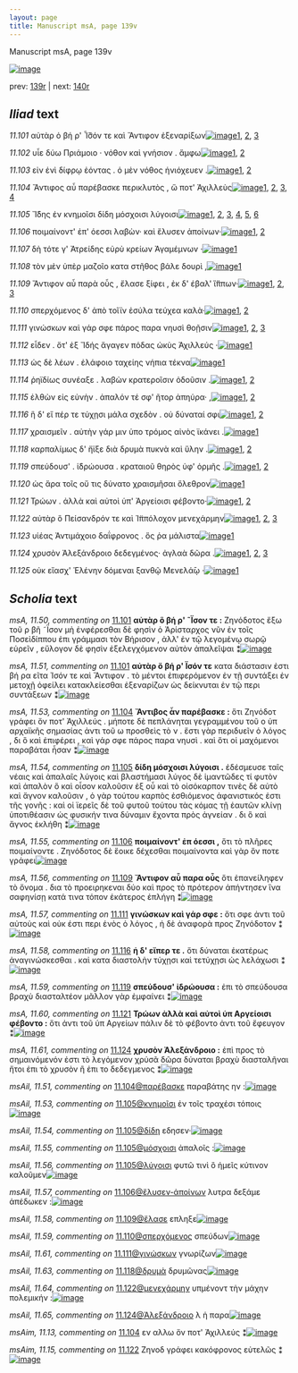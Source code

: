 ```yaml
---
layout: page
title: Manuscript msA, page 139v
---
```


Manuscript msA, page 139v

[![image](http://www.homermultitext.org/iipsrv?OBJ=IIP,1.0&FIF=/project/homer/pyramidal/deepzoom/hmt/vaimg/2017a/VA139VN_0641.tif&WID=100&CVT=JPEG)](http://www.homermultitext.org/ict2/?urn=urn:cite2:hmt:vaimg.2017a:VA139VN_0641)

prev:  [139r](../139r/) | next:  [140r](../140r/)

## *Iliad* text

*11.101* <a id="11.101"/> αὐτὰρ ὁ βή ρ' Ἶ̈̈̈σόν τε καὶ Ἄντιφον ἐξεναρίξων[![image](http://www.homermultitext.org/iipsrv?OBJ=IIP,1.0&FIF=/project/homer/pyramidal/deepzoom/hmt/vaimg/2017a/VA139VN_0641.tif&RGN=0.47,0.2485,0.396,0.024&WID=1000&CVT=JPEG)](http://www.homermultitext.org/ict2/?urn=urn:cite2:hmt:vaimg.2017a:VA139VN_0641@0.47,0.2485,0.396,0.024)[1](#msA_11.51), [2](#msA_11.50), [3](#msA_11.164)

*11.102* <a id="11.102"/> υἷε δύω Πριάμοιο · νόθον καὶ γνήσιον . ἄμφω[![image](http://www.homermultitext.org/iipsrv?OBJ=IIP,1.0&FIF=/project/homer/pyramidal/deepzoom/hmt/vaimg/2017a/VA139VN_0641.tif&RGN=0.472,0.2725,0.385,0.0218&WID=1000&CVT=JPEG)](http://www.homermultitext.org/ict2/?urn=urn:cite2:hmt:vaimg.2017a:VA139VN_0641@0.472,0.2725,0.385,0.0218)[1](#msA_11.52), [2](#msA_11.164)

*11.103* <a id="11.103"/> εἰν ἑνὶ δίφρῳ ἐόντας . ὁ μὲν νόθος ἡνιόχευεν .[![image](http://www.homermultitext.org/iipsrv?OBJ=IIP,1.0&FIF=/project/homer/pyramidal/deepzoom/hmt/vaimg/2017a/VA139VN_0641.tif&RGN=0.471,0.2898,0.416,0.021&WID=1000&CVT=JPEG)](http://www.homermultitext.org/ict2/?urn=urn:cite2:hmt:vaimg.2017a:VA139VN_0641@0.471,0.2898,0.416,0.021)[1](#msAim_11.12), [2](#msA_11.164)

*11.104* <a id="11.104"/> Ἄντιφος αὖ παρέβασκε περικλυτὸς , ὥ ποτ' Ἀχιλλεὺς[![image](http://www.homermultitext.org/iipsrv?OBJ=IIP,1.0&FIF=/project/homer/pyramidal/deepzoom/hmt/vaimg/2017a/VA139VN_0641.tif&RGN=0.476,0.3056,0.431,0.0248&WID=1000&CVT=JPEG)](http://www.homermultitext.org/ict2/?urn=urn:cite2:hmt:vaimg.2017a:VA139VN_0641@0.476,0.3056,0.431,0.0248)[1](#msAil_11.51), [2](#msA_11.53), [3](#msAim_11.13), [4](#msA_11.164)

*11.105* <a id="11.105"/> Ἴ̈δης ἐν κνημοῖσι δίδη μόσχοισι λύγοισι[![image](http://www.homermultitext.org/iipsrv?OBJ=IIP,1.0&FIF=/project/homer/pyramidal/deepzoom/hmt/vaimg/2017a/VA139VN_0641.tif&RGN=0.472,0.3258,0.344,0.0255&WID=1000&CVT=JPEG)](http://www.homermultitext.org/ict2/?urn=urn:cite2:hmt:vaimg.2017a:VA139VN_0641@0.472,0.3258,0.344,0.0255)[1](#msAil_11.53), [2](#msAil_11.56), [3](#msAil_11.55), [4](#msAil_11.54), [5](#msA_11.54), [6](#msA_11.164)

*11.106* <a id="11.106"/> ποιμαίνοντ' ἐπ' όεσσι λαβὼν· καὶ ἔλυσεν ἀποίνων·[![image](http://www.homermultitext.org/iipsrv?OBJ=IIP,1.0&FIF=/project/homer/pyramidal/deepzoom/hmt/vaimg/2017a/VA139VN_0641.tif&RGN=0.472,0.3438,0.417,0.0285&WID=1000&CVT=JPEG)](http://www.homermultitext.org/ict2/?urn=urn:cite2:hmt:vaimg.2017a:VA139VN_0641@0.472,0.3438,0.417,0.0285)[1](#msA_11.55), [2](#msA_11.164)

*11.107* <a id="11.107"/> δὴ τότε γ' Ἀτρείδης εὐρὺ κρείων Ἀγαμέμνων ·[![image](http://www.homermultitext.org/iipsrv?OBJ=IIP,1.0&FIF=/project/homer/pyramidal/deepzoom/hmt/vaimg/2017a/VA139VN_0641.tif&RGN=0.473,0.3626,0.389,0.024&WID=1000&CVT=JPEG)](http://www.homermultitext.org/ict2/?urn=urn:cite2:hmt:vaimg.2017a:VA139VN_0641@0.473,0.3626,0.389,0.024)[1](#msA_11.164)

*11.108* <a id="11.108"/> τὸν μὲν ὑπὲρ μαζοῖο κατα στῆθος βάλε δουρὶ ,[![image](http://www.homermultitext.org/iipsrv?OBJ=IIP,1.0&FIF=/project/homer/pyramidal/deepzoom/hmt/vaimg/2017a/VA139VN_0641.tif&RGN=0.474,0.3821,0.395,0.0263&WID=1000&CVT=JPEG)](http://www.homermultitext.org/ict2/?urn=urn:cite2:hmt:vaimg.2017a:VA139VN_0641@0.474,0.3821,0.395,0.0263)[1](#msA_11.164)

*11.109* <a id="11.109"/> Ἄντιφον αὖ παρὰ οὖς , ἔλασε ξίφει , ἐκ δ' έβαλ' ἵ̈̈ππων·[![image](http://www.homermultitext.org/iipsrv?OBJ=IIP,1.0&FIF=/project/homer/pyramidal/deepzoom/hmt/vaimg/2017a/VA139VN_0641.tif&RGN=0.472,0.4009,0.428,0.0248&WID=1000&CVT=JPEG)](http://www.homermultitext.org/ict2/?urn=urn:cite2:hmt:vaimg.2017a:VA139VN_0641@0.472,0.4009,0.428,0.0248)[1](#msA_11.56), [2](#msAil_11.58), [3](#msA_11.164)

*11.110* <a id="11.110"/> σπερχόμενος δ' ἀπὸ τοῖϊν ἐσύλα τεύχεα καλὰ·[![image](http://www.homermultitext.org/iipsrv?OBJ=IIP,1.0&FIF=/project/homer/pyramidal/deepzoom/hmt/vaimg/2017a/VA139VN_0641.tif&RGN=0.476,0.4212,0.423,0.0248&WID=1000&CVT=JPEG)](http://www.homermultitext.org/ict2/?urn=urn:cite2:hmt:vaimg.2017a:VA139VN_0641@0.476,0.4212,0.423,0.0248)[1](#msAil_11.59), [2](#msA_11.164)

*11.111* <a id="11.111"/> γινώσκων καὶ γάρ σφε πάρος παρα νηυσὶ θοῇσιν[![image](http://www.homermultitext.org/iipsrv?OBJ=IIP,1.0&FIF=/project/homer/pyramidal/deepzoom/hmt/vaimg/2017a/VA139VN_0641.tif&RGN=0.476,0.4414,0.415,0.0233&WID=1000&CVT=JPEG)](http://www.homermultitext.org/ict2/?urn=urn:cite2:hmt:vaimg.2017a:VA139VN_0641@0.476,0.4414,0.415,0.0233)[1](#msA_11.57), [2](#msA_11.164), [3](#msAil_11.61)

*11.112* <a id="11.112"/> εἶδεν . ὅτ' ἐξ Ἴδής ἄγαγεν πόδας ὠκὺς Ἀχιλλεύς ·[![image](http://www.homermultitext.org/iipsrv?OBJ=IIP,1.0&FIF=/project/homer/pyramidal/deepzoom/hmt/vaimg/2017a/VA139VN_0641.tif&RGN=0.478,0.4572,0.425,0.0255&WID=1000&CVT=JPEG)](http://www.homermultitext.org/ict2/?urn=urn:cite2:hmt:vaimg.2017a:VA139VN_0641@0.478,0.4572,0.425,0.0255)[1](#msA_11.164)

*11.113* <a id="11.113"/> ὡς δὲ λέων . ἐλάφοιο ταχείης νήπια τέκνα[![image](http://www.homermultitext.org/iipsrv?OBJ=IIP,1.0&FIF=/project/homer/pyramidal/deepzoom/hmt/vaimg/2017a/VA139VN_0641.tif&RGN=0.473,0.4797,0.395,0.021&WID=1000&CVT=JPEG)](http://www.homermultitext.org/ict2/?urn=urn:cite2:hmt:vaimg.2017a:VA139VN_0641@0.473,0.4797,0.395,0.021)[1](#msA_11.164)

*11.114* <a id="11.114"/> ῥηϊδίως συνέαξε . λαβὼν κρατεροῖσιν ὀδοῦσιν .[![image](http://www.homermultitext.org/iipsrv?OBJ=IIP,1.0&FIF=/project/homer/pyramidal/deepzoom/hmt/vaimg/2017a/VA139VN_0641.tif&RGN=0.476,0.4955,0.428,0.0248&WID=1000&CVT=JPEG)](http://www.homermultitext.org/ict2/?urn=urn:cite2:hmt:vaimg.2017a:VA139VN_0641@0.476,0.4955,0.428,0.0248)[1](#msAil_11.62), [2](#msA_11.164)

*11.115* <a id="11.115"/> ἐλθὼν εἰς εὐνὴν . ἁπαλόν τέ σφ' ῆτορ ἀπηύρα· ,[![image](http://www.homermultitext.org/iipsrv?OBJ=IIP,1.0&FIF=/project/homer/pyramidal/deepzoom/hmt/vaimg/2017a/VA139VN_0641.tif&RGN=0.474,0.5143,0.42,0.0248&WID=1000&CVT=JPEG)](http://www.homermultitext.org/ict2/?urn=urn:cite2:hmt:vaimg.2017a:VA139VN_0641@0.474,0.5143,0.42,0.0248)[1](#msAim_11.14), [2](#msA_11.164)

*11.116* <a id="11.116"/> ἣ δ' εἴ πέρ τε τύχῃσι μάλα σχεδὸν . οὐ δύναταί σφι[![image](http://www.homermultitext.org/iipsrv?OBJ=IIP,1.0&FIF=/project/homer/pyramidal/deepzoom/hmt/vaimg/2017a/VA139VN_0641.tif&RGN=0.472,0.533,0.408,0.0225&WID=1000&CVT=JPEG)](http://www.homermultitext.org/ict2/?urn=urn:cite2:hmt:vaimg.2017a:VA139VN_0641@0.472,0.533,0.408,0.0225)[1](#msA_11.58), [2](#msA_11.164)

*11.117* <a id="11.117"/> χραισμεῖν . αὐτὴν γάρ μιν ὑπο τρόμος αἰνὸς ϊκάνει .[![image](http://www.homermultitext.org/iipsrv?OBJ=IIP,1.0&FIF=/project/homer/pyramidal/deepzoom/hmt/vaimg/2017a/VA139VN_0641.tif&RGN=0.473,0.5511,0.442,0.0263&WID=1000&CVT=JPEG)](http://www.homermultitext.org/ict2/?urn=urn:cite2:hmt:vaimg.2017a:VA139VN_0641@0.473,0.5511,0.442,0.0263)[1](#msA_11.164)

*11.118* <a id="11.118"/> καρπαλίμως δ' ἤϊξε διὰ δρυμὰ πυκνὰ καὶ ὕλην .[![image](http://www.homermultitext.org/iipsrv?OBJ=IIP,1.0&FIF=/project/homer/pyramidal/deepzoom/hmt/vaimg/2017a/VA139VN_0641.tif&RGN=0.474,0.5698,0.438,0.0255&WID=1000&CVT=JPEG)](http://www.homermultitext.org/ict2/?urn=urn:cite2:hmt:vaimg.2017a:VA139VN_0641@0.474,0.5698,0.438,0.0255)[1](#msAil_11.63), [2](#msA_11.164)

*11.119* <a id="11.119"/> σπεύδουσ' . ἱ̈δρώουσα . κραταιοῦ θηρὸς ὑφ' ὁρμῆς .[![image](http://www.homermultitext.org/iipsrv?OBJ=IIP,1.0&FIF=/project/homer/pyramidal/deepzoom/hmt/vaimg/2017a/VA139VN_0641.tif&RGN=0.474,0.5893,0.438,0.0233&WID=1000&CVT=JPEG)](http://www.homermultitext.org/ict2/?urn=urn:cite2:hmt:vaimg.2017a:VA139VN_0641@0.474,0.5893,0.438,0.0233)[1](#msA_11.59), [2](#msA_11.164)

*11.120* <a id="11.120"/> ὡς ἄρα τοῖς οὔ τις δύνατο χραισμῆσαι ὄλεθρον[![image](http://www.homermultitext.org/iipsrv?OBJ=IIP,1.0&FIF=/project/homer/pyramidal/deepzoom/hmt/vaimg/2017a/VA139VN_0641.tif&RGN=0.474,0.6096,0.425,0.0233&WID=1000&CVT=JPEG)](http://www.homermultitext.org/ict2/?urn=urn:cite2:hmt:vaimg.2017a:VA139VN_0641@0.474,0.6096,0.425,0.0233)[1](#msA_11.164)

*11.121* <a id="11.121"/> Τρώων . ἀλλὰ καὶ αὐτοὶ ὑπ' Ἀργείοισι φέβοντο·[![image](http://www.homermultitext.org/iipsrv?OBJ=IIP,1.0&FIF=/project/homer/pyramidal/deepzoom/hmt/vaimg/2017a/VA139VN_0641.tif&RGN=0.474,0.6299,0.407,0.0225&WID=1000&CVT=JPEG)](http://www.homermultitext.org/ict2/?urn=urn:cite2:hmt:vaimg.2017a:VA139VN_0641@0.474,0.6299,0.407,0.0225)[1](#msA_11.164), [2](#msA_11.60)

*11.122* <a id="11.122"/> αὐτὰρ ὃ Πείσανδρόν τε καὶ Ἱ̈ππόλοχον μενεχάρμην[![image](http://www.homermultitext.org/iipsrv?OBJ=IIP,1.0&FIF=/project/homer/pyramidal/deepzoom/hmt/vaimg/2017a/VA139VN_0641.tif&RGN=0.478,0.6449,0.438,0.0278&WID=1000&CVT=JPEG)](http://www.homermultitext.org/ict2/?urn=urn:cite2:hmt:vaimg.2017a:VA139VN_0641@0.478,0.6449,0.438,0.0278)[1](#msAil_11.64), [2](#msAim_11.15), [3](#msA_11.164)

*11.123* <a id="11.123"/> υἱέας Ἀντιμάχοιο δαΐφρονος . ὅς ῥα μάλιστα[![image](http://www.homermultitext.org/iipsrv?OBJ=IIP,1.0&FIF=/project/homer/pyramidal/deepzoom/hmt/vaimg/2017a/VA139VN_0641.tif&RGN=0.48,0.6667,0.378,0.024&WID=1000&CVT=JPEG)](http://www.homermultitext.org/ict2/?urn=urn:cite2:hmt:vaimg.2017a:VA139VN_0641@0.48,0.6667,0.378,0.024)[1](#msA_11.164)

*11.124* <a id="11.124"/> χρυσὸν Ἀλεξάνδροιο δεδεγμένος· ἀγλαὰ δῶρα .[![image](http://www.homermultitext.org/iipsrv?OBJ=IIP,1.0&FIF=/project/homer/pyramidal/deepzoom/hmt/vaimg/2017a/VA139VN_0641.tif&RGN=0.482,0.6817,0.41,0.0338&WID=1000&CVT=JPEG)](http://www.homermultitext.org/ict2/?urn=urn:cite2:hmt:vaimg.2017a:VA139VN_0641@0.482,0.6817,0.41,0.0338)[1](#msAil_11.65), [2](#msA_11.61), [3](#msA_11.164)

*11.125* <a id="11.125"/> οὐκ εἴασχ' Ἑλένην δόμεναι ξανθῷ Μενελά̄ῳ ·[![image](http://www.homermultitext.org/iipsrv?OBJ=IIP,1.0&FIF=/project/homer/pyramidal/deepzoom/hmt/vaimg/2017a/VA139VN_0641.tif&RGN=0.483,0.6997,0.416,0.0308&WID=1000&CVT=JPEG)](http://www.homermultitext.org/ict2/?urn=urn:cite2:hmt:vaimg.2017a:VA139VN_0641@0.483,0.6997,0.416,0.0308)[1](#msA_11.164)

## *Scholia* text

*msA, 11.50, commenting on* [11.101](#11.101)  <a id="msA_11.50"/> **αὐτὰρ ὃ βή ρ' ῀Ϊσον τε :** Ζηνόδοτος ἔξω τοῦ ρ βῆ ῀Ϊσον μὴ ἐνφέρεσθαι δὲ φησὶν ὁ Ἀρίσταρχος νῦν ἐν τοῖς Ποσεὶδίππου ἐπι γράμμασι τὸν Βήρισον , ἀλλ' ἐν τῷ λεγομένῳ σωρῷ εὑρεῖν , εὔλογον δὲ φησὶν ἐξελεγχόμενον αὐτὸν ἀπαλεῖψαι ⁑[![image](http://www.homermultitext.org/iipsrv?OBJ=IIP,1.0&FIF=/project/homer/pyramidal/deepzoom/hmt/vaimg/2017a/VA139VN_0641.tif&RGN=0.191,0.138,0.723,0.0405&WID=1000&CVT=JPEG)](http://www.homermultitext.org/ict2/?urn=urn:cite2:hmt:vaimg.2017a:VA139VN_0641@0.191,0.138,0.723,0.0405)

*msA, 11.51, commenting on* [11.101](#11.101)  <a id="msA_11.51"/> **αὐτὰρ ὅ βή ρ' Ϊσόν τε** κατα διάστασιν ἐστι βή ρα εῖτα Ἰσόν τε καὶ Ἄντιφον . τὸ μέντοι ἐπιφερόμενον ἐν τῇ συντάξει ἐν μετοχῇ ὀφείλει κατακλείεσθαι ἐξεναρίζων ὡς δείκνυται ἐν τῷ περι συντάξεων ⁑[![image](http://www.homermultitext.org/iipsrv?OBJ=IIP,1.0&FIF=/project/homer/pyramidal/deepzoom/hmt/vaimg/2017a/VA139VN_0641.tif&RGN=0.205,0.1545,0.726,0.0338&WID=1000&CVT=JPEG)](http://www.homermultitext.org/ict2/?urn=urn:cite2:hmt:vaimg.2017a:VA139VN_0641@0.205,0.1545,0.726,0.0338)

*msA, 11.53, commenting on* [11.104](#11.104)  <a id="msA_11.53"/> **Ἄντιβος ἆν παρέβασκε :** ὅτι Ζηνόδοτ γράφει ὅν ποτ' Ἀχιλλεύς . μήποτε δὲ πεπλάνηται γεγραμμένου τοῦ ο ὑπ αρχαϊκῆς σημασίας ἀντι τοῦ ω προσθεὶς τὸ ν . ἔστι γὰρ περιδυεῖν ὁ λόγος , δι ὃ καὶ ἐπιφέρει , καὶ γάρ σφε πάρος παρα νηυσὶ . καὶ ὅτι οἱ μαχόμενοι παραβάται ἦσαν ⁑[![image](http://www.homermultitext.org/iipsrv?OBJ=IIP,1.0&FIF=/project/homer/pyramidal/deepzoom/hmt/vaimg/2017a/VA139VN_0641.tif&RGN=0.203,0.1913,0.712,0.0413&WID=1000&CVT=JPEG)](http://www.homermultitext.org/ict2/?urn=urn:cite2:hmt:vaimg.2017a:VA139VN_0641@0.203,0.1913,0.712,0.0413)

*msA, 11.54, commenting on* [11.105](#11.105)  <a id="msA_11.54"/> **δίδη μόσχοισι λύγοισι .** ἐδέσμευσε ταῖς νέαις καὶ ἀπαλαῖς λύγοις καὶ βλαστήμασι λύγος δὲ ἱμαντῶδες τί φυτὸν καὶ ἁπαλὸν ὃ καὶ οἷσον καλοῦσιν ἐξ οὗ καὶ τὸ οἰσόκαρπον τινὲς δὲ αὐτὸ καὶ ἄγνον καλοῦσιν , ὁ γὰρ τούτου καρπὸς ἐσθιόμενος ἀφανιστικός ἐστι τῆς γονῆς : καὶ οἱ ϊερεῖς δὲ τοῦ φυτοῦ τούτου τὰς κόμας τῇ ἑαυτῶν κλίνῃ ὑποτιθέασιν ὡς φυσικήν τινα δύναμιν ἔχοντα πρὸς ἁγνείαν . δι ὃ καὶ ἄγνος ἐκλήθη ⁑[![image](http://www.homermultitext.org/iipsrv?OBJ=IIP,1.0&FIF=/project/homer/pyramidal/deepzoom/hmt/vaimg/2017a/VA139VN_0641.tif&RGN=0.194,0.2168,0.712,0.1088&WID=1000&CVT=JPEG)](http://www.homermultitext.org/ict2/?urn=urn:cite2:hmt:vaimg.2017a:VA139VN_0641@0.194,0.2168,0.712,0.1088)

*msA, 11.55, commenting on* [11.106](#11.106)  <a id="msA_11.55"/> **ποιμαίνοντ' ἐπ όεσσι ,** ὅτι τὸ πλῆρες ποιμαίνοντε . Ζηνόδοτος δὲ ἕοικε δέχεσθαι ποιμαίνοντα καὶ γὰρ ὅν ποτε γράφει[![image](http://www.homermultitext.org/iipsrv?OBJ=IIP,1.0&FIF=/project/homer/pyramidal/deepzoom/hmt/vaimg/2017a/VA139VN_0641.tif&RGN=0.185,0.3181,0.237,0.0413&WID=1000&CVT=JPEG)](http://www.homermultitext.org/ict2/?urn=urn:cite2:hmt:vaimg.2017a:VA139VN_0641@0.185,0.3181,0.237,0.0413)

*msA, 11.56, commenting on* [11.109](#11.109)  <a id="msA_11.56"/> **Ἄντιφον αὖ παρα οὗς** ὅτι ἐπανείληφεν τὸ ὄνομα . δια τὸ προειρηκεναι δύο καὶ προς τὸ πρότερον ἀπήντησεν ἵνα σαφηνίσῃ κατά τινα τόπον ἑκάτερος ἐπλήγη ⁑[![image](http://www.homermultitext.org/iipsrv?OBJ=IIP,1.0&FIF=/project/homer/pyramidal/deepzoom/hmt/vaimg/2017a/VA139VN_0641.tif&RGN=0.192,0.3488,0.237,0.0533&WID=1000&CVT=JPEG)](http://www.homermultitext.org/ict2/?urn=urn:cite2:hmt:vaimg.2017a:VA139VN_0641@0.192,0.3488,0.237,0.0533)

*msA, 11.57, commenting on* [11.111](#11.111)  <a id="msA_11.57"/> **γινώσκων καὶ γάρ σφε :** ὅτι σφε ἀντι τοῦ αὐτοὺς καὶ οὐκ έστι περι ἑνὸς ὁ λόγος , ἡ δὲ ἀναφορὰ προς Ζηνόδοτον ⁑[![image](http://www.homermultitext.org/iipsrv?OBJ=IIP,1.0&FIF=/project/homer/pyramidal/deepzoom/hmt/vaimg/2017a/VA139VN_0641.tif&RGN=0.19,0.3968,0.237,0.039&WID=1000&CVT=JPEG)](http://www.homermultitext.org/ict2/?urn=urn:cite2:hmt:vaimg.2017a:VA139VN_0641@0.19,0.3968,0.237,0.039)

*msA, 11.58, commenting on* [11.116](#11.116)  <a id="msA_11.58"/> **ἡ δ' εἴπερ τε .** ὅτι δύναται ἑκατέρως ἀναγινώσκεσθαι . καὶ κατα διαστολὴν τύχῃσι καὶ τετύχῃσι ὡς λελάχωσι ⁑[![image](http://www.homermultitext.org/iipsrv?OBJ=IIP,1.0&FIF=/project/homer/pyramidal/deepzoom/hmt/vaimg/2017a/VA139VN_0641.tif&RGN=0.186,0.4321,0.249,0.0503&WID=1000&CVT=JPEG)](http://www.homermultitext.org/ict2/?urn=urn:cite2:hmt:vaimg.2017a:VA139VN_0641@0.186,0.4321,0.249,0.0503)

*msA, 11.59, commenting on* [11.119](#11.119)  <a id="msA_11.59"/> **σπεύδουσ' ἰδρώουσα :** ἐπι τὸ σπεύδουσα βραχὺ διασταλτέον μᾶλλον γὰρ ἐμφαίνει ⁑[![image](http://www.homermultitext.org/iipsrv?OBJ=IIP,1.0&FIF=/project/homer/pyramidal/deepzoom/hmt/vaimg/2017a/VA139VN_0641.tif&RGN=0.191,0.4741,0.236,0.0285&WID=1000&CVT=JPEG)](http://www.homermultitext.org/ict2/?urn=urn:cite2:hmt:vaimg.2017a:VA139VN_0641@0.191,0.4741,0.236,0.0285)

*msA, 11.60, commenting on* [11.121](#11.121)  <a id="msA_11.60"/> **Τρώων ἀλλὰ καὶ αὐτοὶ ὑπ Αργείοισι φέβοντο :** ὅτι ἀντι τοῦ ὑπ Αργείων πάλιν δὲ τὸ φέβοντο ἀντι τοῦ ἔφευγον ⁑[![image](http://www.homermultitext.org/iipsrv?OBJ=IIP,1.0&FIF=/project/homer/pyramidal/deepzoom/hmt/vaimg/2017a/VA139VN_0641.tif&RGN=0.192,0.4966,0.242,0.039&WID=1000&CVT=JPEG)](http://www.homermultitext.org/ict2/?urn=urn:cite2:hmt:vaimg.2017a:VA139VN_0641@0.192,0.4966,0.242,0.039)

*msA, 11.61, commenting on* [11.124](#11.124)  <a id="msA_11.61"/> **χρυσὸν Ἀλεξάνδροιο :** ἐπὶ προς τὸ σημαινόμενόν ἐστι τὸ λεγόμενον χρύσᾶ δῶρα δύναται βραχὺ διασταλῆναι ἤτοι ἐπι τὸ χρυσὸν ἢ ἐπι το δεδεγμενος ⁑[![image](http://www.homermultitext.org/iipsrv?OBJ=IIP,1.0&FIF=/project/homer/pyramidal/deepzoom/hmt/vaimg/2017a/VA139VN_0641.tif&RGN=0.183,0.5289,0.253,0.0548&WID=1000&CVT=JPEG)](http://www.homermultitext.org/ict2/?urn=urn:cite2:hmt:vaimg.2017a:VA139VN_0641@0.183,0.5289,0.253,0.0548)

*msAil, 11.51, commenting on* [11.104@παρέβασκε](#11.104@παρέβασκε)  <a id="msAil_11.51"/> παραβάτης ην :[![image](http://www.homermultitext.org/iipsrv?OBJ=IIP,1.0&FIF=/project/homer/pyramidal/deepzoom/hmt/vaimg/2017a/VA139VN_0641.tif&RGN=0.5952,0.303,0.0681,0.0143&WID=1000&CVT=JPEG)](http://www.homermultitext.org/ict2/?urn=urn:cite2:hmt:vaimg.2017a:VA139VN_0641@0.5952,0.303,0.0681,0.0143)

*msAil, 11.53, commenting on* [11.105@κνημοῖσι](#11.105@κνημοῖσι)  <a id="msAil_11.53"/> ἐν τοῖς τραχέσι τόποις[![image](http://www.homermultitext.org/iipsrv?OBJ=IIP,1.0&FIF=/project/homer/pyramidal/deepzoom/hmt/vaimg/2017a/VA139VN_0641.tif&RGN=0.554,0.3218,0.093,0.015&WID=1000&CVT=JPEG)](http://www.homermultitext.org/ict2/?urn=urn:cite2:hmt:vaimg.2017a:VA139VN_0641@0.554,0.3218,0.093,0.015)

*msAil, 11.54, commenting on* [11.105@δίδη](#11.105@δίδη)  <a id="msAil_11.54"/> εδησεν·[![image](http://www.homermultitext.org/iipsrv?OBJ=IIP,1.0&FIF=/project/homer/pyramidal/deepzoom/hmt/vaimg/2017a/VA139VN_0641.tif&RGN=0.652,0.3233,0.031,0.0113&WID=1000&CVT=JPEG)](http://www.homermultitext.org/ict2/?urn=urn:cite2:hmt:vaimg.2017a:VA139VN_0641@0.652,0.3233,0.031,0.0113)

*msAil, 11.55, commenting on* [11.105@μόσχοισι](#11.105@μόσχοισι)  <a id="msAil_11.55"/> ἀπαλοῖς :[![image](http://www.homermultitext.org/iipsrv?OBJ=IIP,1.0&FIF=/project/homer/pyramidal/deepzoom/hmt/vaimg/2017a/VA139VN_0641.tif&RGN=0.7054,0.3241,0.0491,0.012&WID=1000&CVT=JPEG)](http://www.homermultitext.org/ict2/?urn=urn:cite2:hmt:vaimg.2017a:VA139VN_0641@0.7054,0.3241,0.0491,0.012)

*msAil, 11.56, commenting on* [11.105@λύγοισι](#11.105@λύγοισι)  <a id="msAil_11.56"/> φυτῶ τινὶ ὃ ἡμεῖς κύτινον καλοῦμεν[![image](http://www.homermultitext.org/iipsrv?OBJ=IIP,1.0&FIF=/project/homer/pyramidal/deepzoom/hmt/vaimg/2017a/VA139VN_0641.tif&RGN=0.779,0.3233,0.123,0.0188&WID=1000&CVT=JPEG)](http://www.homermultitext.org/ict2/?urn=urn:cite2:hmt:vaimg.2017a:VA139VN_0641@0.779,0.3233,0.123,0.0188)

*msAil, 11.57, commenting on* [11.106@ἔλυσεν-ἀποίνων](#11.106@ἔλυσεν-ἀποίνων)  <a id="msAil_11.57"/> λυτρα δεξάμε ἀπέδωκεν :[![image](http://www.homermultitext.org/iipsrv?OBJ=IIP,1.0&FIF=/project/homer/pyramidal/deepzoom/hmt/vaimg/2017a/VA139VN_0641.tif&RGN=0.806,0.3398,0.092,0.0165&WID=1000&CVT=JPEG)](http://www.homermultitext.org/ict2/?urn=urn:cite2:hmt:vaimg.2017a:VA139VN_0641@0.806,0.3398,0.092,0.0165)

*msAil, 11.58, commenting on* [11.109@ἔλασε](#11.109@ἔλασε)  <a id="msAil_11.58"/> επληξε[![image](http://www.homermultitext.org/iipsrv?OBJ=IIP,1.0&FIF=/project/homer/pyramidal/deepzoom/hmt/vaimg/2017a/VA139VN_0641.tif&RGN=0.6743,0.4008,0.0371,0.0098&WID=1000&CVT=JPEG)](http://www.homermultitext.org/ict2/?urn=urn:cite2:hmt:vaimg.2017a:VA139VN_0641@0.6743,0.4008,0.0371,0.0098)

*msAil, 11.59, commenting on* [11.110@σπερχόμενος](#11.110@σπερχόμενος)  <a id="msAil_11.59"/> σπεύδων[![image](http://www.homermultitext.org/iipsrv?OBJ=IIP,1.0&FIF=/project/homer/pyramidal/deepzoom/hmt/vaimg/2017a/VA139VN_0641.tif&RGN=0.5271,0.4218,0.0441,0.0083&WID=1000&CVT=JPEG)](http://www.homermultitext.org/ict2/?urn=urn:cite2:hmt:vaimg.2017a:VA139VN_0641@0.5271,0.4218,0.0441,0.0083)

*msAil, 11.61, commenting on* [11.111@γινώσκων](#11.111@γινώσκων)  <a id="msAil_11.61"/> γνωρίζων[![image](http://www.homermultitext.org/iipsrv?OBJ=IIP,1.0&FIF=/project/homer/pyramidal/deepzoom/hmt/vaimg/2017a/VA139VN_0641.tif&RGN=0.492,0.4421,0.0531,0.012&WID=1000&CVT=JPEG)](http://www.homermultitext.org/ict2/?urn=urn:cite2:hmt:vaimg.2017a:VA139VN_0641@0.492,0.4421,0.0531,0.012)

*msAil, 11.63, commenting on* [11.118@δρυμὰ](#11.118@δρυμὰ)  <a id="msAil_11.63"/> δρυμῶνας[![image](http://www.homermultitext.org/iipsrv?OBJ=IIP,1.0&FIF=/project/homer/pyramidal/deepzoom/hmt/vaimg/2017a/VA139VN_0641.tif&RGN=0.7315,0.5677,0.0491,0.0113&WID=1000&CVT=JPEG)](http://www.homermultitext.org/ict2/?urn=urn:cite2:hmt:vaimg.2017a:VA139VN_0641@0.7315,0.5677,0.0491,0.0113)

*msAil, 11.64, commenting on* [11.122@μενεχάρμην](#11.122@μενεχάρμην)  <a id="msAil_11.64"/> υπμένοντ τὴν μάχην πολεμικήν :[![image](http://www.homermultitext.org/iipsrv?OBJ=IIP,1.0&FIF=/project/homer/pyramidal/deepzoom/hmt/vaimg/2017a/VA139VN_0641.tif&RGN=0.8216,0.6346,0.1012,0.0188&WID=1000&CVT=JPEG)](http://www.homermultitext.org/ict2/?urn=urn:cite2:hmt:vaimg.2017a:VA139VN_0641@0.8216,0.6346,0.1012,0.0188)

*msAil, 11.65, commenting on* [11.124@Ἀλεξάνδροιο](#11.124@Ἀλεξάνδροιο)  <a id="msAil_11.65"/> λ ἡ παρα[![image](http://www.homermultitext.org/iipsrv?OBJ=IIP,1.0&FIF=/project/homer/pyramidal/deepzoom/hmt/vaimg/2017a/VA139VN_0641.tif&RGN=0.5862,0.6857,0.0441,0.0105&WID=1000&CVT=JPEG)](http://www.homermultitext.org/ict2/?urn=urn:cite2:hmt:vaimg.2017a:VA139VN_0641@0.5862,0.6857,0.0441,0.0105)

*msAim, 11.13, commenting on* [11.104](#11.104)  <a id="msAim_11.13"/> εν αλλω ὅν ποτ' Ἀχιλλεύς ⁑[![image](http://www.homermultitext.org/iipsrv?OBJ=IIP,1.0&FIF=/project/homer/pyramidal/deepzoom/hmt/vaimg/2017a/VA139VN_0641.tif&RGN=0.418,0.3121,0.057,0.0413&WID=1000&CVT=JPEG)](http://www.homermultitext.org/ict2/?urn=urn:cite2:hmt:vaimg.2017a:VA139VN_0641@0.418,0.3121,0.057,0.0413)

*msAim, 11.15, commenting on* [11.122](#11.122)  <a id="msAim_11.15"/> Ζηνοδ γράφει κακόφρονος εὐτελῶς ⁑[![image](http://www.homermultitext.org/iipsrv?OBJ=IIP,1.0&FIF=/project/homer/pyramidal/deepzoom/hmt/vaimg/2017a/VA139VN_0641.tif&RGN=0.4228,0.6639,0.0571,0.0361&WID=1000&CVT=JPEG)](http://www.homermultitext.org/ict2/?urn=urn:cite2:hmt:vaimg.2017a:VA139VN_0641@0.4228,0.6639,0.0571,0.0361)